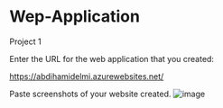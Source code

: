 # Wep-Application

Project 1

 
 Enter the URL for the web application that you created:
 
 https://abdihamidelmi.azurewebsites.net/

 Paste screenshots of your website created.
 ![image](https://github.com/user-attachments/assets/23fe8eb5-c1ed-4722-8696-f11014ce0130)

